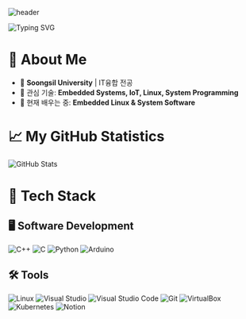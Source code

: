 ![header](https://capsule-render.vercel.app/api?type=soft&color=0:87CEEB,100:1E3A8A&height=150&text=Hi,+I'm+youngmin!&fontSize=50&fontColor=ffffff)

![Typing SVG](https://readme-typing-svg.demolab.com?font=Fira+Code&pause=1000&color=F7F7F7&center=true&vCenter=true&width=435&lines=Welcome+to+my+GitHub!;Let's+connect!🚀)

# 👋 About Me
- 🏫 **Soongsil University** | IT융합 전공
- 🔭 관심 기술: **Embedded Systems, IoT, Linux, System Programming**
- 🌱 현재 배우는 중: **Embedded Linux & System Software**


# 📈 My GitHub Statistics
![GitHub Stats](https://github-readme-stats.vercel.app/api?username=your-github-username&show_icons=true&theme=default)

# 🚀 Tech Stack
## 🖥️ Software Development
![C++](https://img.shields.io/badge/C++-00599C?style=flat&logo=c%2B%2B&logoColor=white)
![C](https://img.shields.io/badge/C-00599C?style=flat&logo=c&logoColor=white)
![Python](https://img.shields.io/badge/Python-3776AB?style=flat&logo=python&logoColor=white)
![Arduino](https://img.shields.io/badge/Arduino-00979D?style=flat&logo=arduino&logoColor=white)

## 🛠️ Tools
![Linux](https://img.shields.io/badge/Linux-FCC624?style=flat&logo=linux&logoColor=black)
![Visual Studio](https://img.shields.io/badge/Visual%20Studio-5C2D91?style=flat&logo=visual-studio&logoColor=white)
![Visual Studio Code](https://img.shields.io/badge/Visual%20Studio%20Code-007ACC?style=flat&logo=visual-studio-code&logoColor=white)
![Git](https://img.shields.io/badge/Git-F05032?style=flat&logo=git&logoColor=white)
![VirtualBox](https://img.shields.io/badge/VirtualBox-183A61?style=flat&logo=virtualbox&logoColor=white)
![Kubernetes](https://img.shields.io/badge/Kubernetes-326CE5?style=flat&logo=kubernetes&logoColor=white)
![Notion](https://img.shields.io/badge/Notion-000000?style=flat&logo=notion&logoColor=white)




